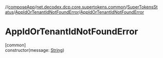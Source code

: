 //[composeApp](../../../../index.md)/[net.decodex.dcp.core.supertokens.common](../../index.md)/[SuperTokensStatus](../index.md)/[AppIdOrTenantIdNotFoundError](index.md)/[AppIdOrTenantIdNotFoundError](-app-id-or-tenant-id-not-found-error.md)

# AppIdOrTenantIdNotFoundError

[common]\
constructor(message: [String](https://kotlinlang.org/api/latest/jvm/stdlib/kotlin/-string/index.html))
